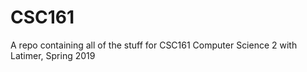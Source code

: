 # CSC161
A repo containing all of the stuff for CSC161 Computer Science 2 with Latimer, Spring 2019
